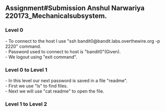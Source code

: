 <h2>Assignment#Submission Anshul Narwariya 220173_Mechanicalsubsystem.</h2>
<h3>Level 0</h3>
- To connect to the host I use "ssh bandit0@bandit.labs.overthewire.org -p 2220" command.<br>
- Password used to connect to host is "bandit0"(Given).<br>
- We logout using "exit command".
<h3>Level 0 to Level 1</h3>
- In this level our next password is saved in a file "readme".<br>
- First we use "ls" to find files.<br>
- Next we will use "cat readme" to open the file.<br>
<h3>Level 1 to Level 2</h3>
